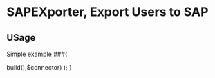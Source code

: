 # SAPEXporter, Export Users to SAP

## USage
Simple example
###{
<?php require_once('../src/Exporter.php');

date_default_timezone_set( 'Europe/Moscow' );
$today = date('Y-m-d');
$log = array();
ini_set( 'memory_limit'   , '512M' );
ini_set( 'display_errors' , true );
error_reporting(-1);

$connector  = new SAPConn('C00****9T1', 'sfadmin', 'sfpass', 'https://api.successfactors.eu/sfapi/v1/soap?wsdl');
$user       = new SAPUser('1', 'Ivan', 'Petrov', 'Andreevich', 'nipisarev@mail.ru', '18.07.1985', '10801');
$sfObj      = new SAPObj($user, 'ivanov', 'petrov', 'sidorov', $today);

var_dump( Exporter::pull($sfObj->build(),$connector) );

}
